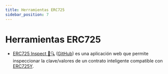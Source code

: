 ```yaml
---
title: Herramientas ERC725
sidebar_position: 7
---
```


# Herramientas ERC725

- [ERC725 Inspect 📝🔍](https://erc725-inspect.lukso.tech/) ([GitHub](https://github.com/lukso-network/tools-erc725-inspect)) es una aplicación web que permite inspeccionar la clave/valores de un contrato inteligente compatible con [ERC725Y](https://github.com/ERC725Alliance/ERC725/blob/main/docs/ERC-725.md#erc725x).